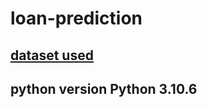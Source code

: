 # loan-prediction

## [dataset used](https://www.kaggle.com/datasets/altruistdelhite04/loan-prediction-problem-dataset)

## python version Python 3.10.6

